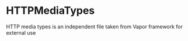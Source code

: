 # HTTPMediaTypes

HTTP media types is an independent file taken from Vapor framework for external use
